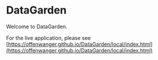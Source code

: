 # DataGarden

Welcome to DataGarden. 

For the live application, please see [https://offenwanger.github.io/DataGarden/local/index.html](https://offenwanger.github.io/DataGarden/local/index.html)
